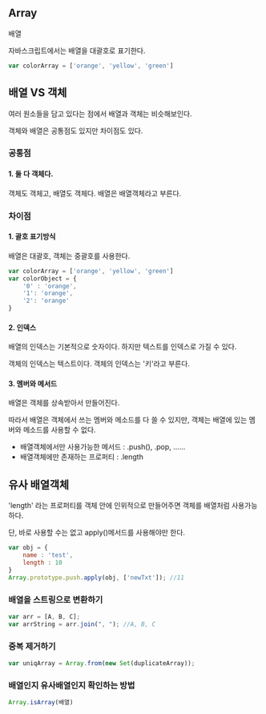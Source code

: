 ## Array

배열

자바스크립트에서는 배열을 대괄호로 표기한다. 

```javascript
var colorArray = ['orange', 'yellow', 'green']
```



## 배열 VS 객체

여러 원소들을 담고 있다는 점에서 배열과 객체는 비슷해보인다. 

객체와 배열은 공통점도 있지만 차이점도 있다. 



### 공통점

#### 1. 둘 다 객체다. 

객체도 객체고, 배열도 객체다. 배열은 배열객체라고 부른다. 





### 차이점

#### 1. 괄호 표기방식

배열은 대괄호, 객체는 중괄호를 사용한다. 

```javascript
var colorArray = ['orange', 'yellow', 'green']
var colorObject = {
    '0' : 'orange',
    '1': 'orange',
    '2': 'orange'
}
```



#### 2. 인덱스 

배열의 인덱스는 기본적으로 숫자이다. 하지만 텍스트를 인덱스로 가질 수 있다. 

객체의 인덱스는 텍스트이다. 객체의 인덱스는 '키'라고 부른다. 



#### 3. 멤버와 메서드

배열은 객체를 상속받아서 만들어진다. 

따라서 배열은 객체에서 쓰는 멤버와 메소드를 다 쓸 수 있지만, 객체는 배열에 있는 멤버와 메소드를 사용할 수 없다. 

- 배열객체에서만 사용가능한 메서드 : .push(), .pop, ......
- 배열객체에만 존재하는 프로퍼티 : .length





## 유사 배열객체

'length' 라는 프로퍼티를 객체 안에 인위적으로 만들어주면 객체를 배열처럼 사용가능하다. 

단, 바로 사용할 수는 없고 apply()메서드를 사용해야만 한다. 

```javascript
var obj = {
    name : 'test',
    length : 10
}
Array.prototype.push.apply(obj, ['newTxt']); //11
```

### 배열을 스트링으로 변환하기

```javascript
var arr = [A, B, C];
var arrString = arr.join(", "); //A, B, C
```

### 중복 제거하기

```javascript
var uniqArray = Array.from(new Set(duplicateArray));
```



### 배열인지 유사배열인지 확인하는 방법

```javascript
Array.isArray(배열)
```